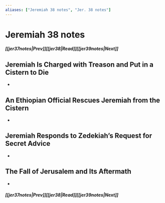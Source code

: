 ```yaml
---
aliases: ["Jeremiah 38 notes", "Jer. 38 notes"]
---
```

# Jeremiah 38 notes
##### <span class=arrow-left></span>[[jer37notes|Prev]]<span class=navigation-separator></span>[[jer38|Read]]<span class=navigation-separator></span>[[jer39notes|Next]]<span class=arrow-right></span>
## Jeremiah Is Charged with Treason and Put in a Cistern to Die
- 
## An Ethiopian Official Rescues Jeremiah from the Cistern
- 
## Jeremiah Responds to Zedekiah’s Request for Secret Advice
- 
## The Fall of Jerusalem and Its Aftermath
- 
##### <span class=arrow-left></span>[[jer37notes|Prev]]<span class=navigation-separator></span>[[jer38|Read]]<span class=navigation-separator></span>[[jer39notes|Next]]<span class=arrow-right></span>